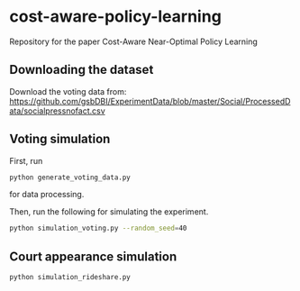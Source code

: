 # cost-aware-policy-learning
Repository for the paper Cost-Aware Near-Optimal Policy Learning

## Downloading the dataset
Download the voting data from: https://github.com/gsbDBI/ExperimentData/blob/master/Social/ProcessedData/socialpressnofact.csv

## Voting simulation
First, run
```bash
python generate_voting_data.py
```
for data processing. 

Then, run the following for simulating the experiment. 
```bash
python simulation_voting.py --random_seed=40
```
## Court appearance simulation
```bash
python simulation_rideshare.py
```
